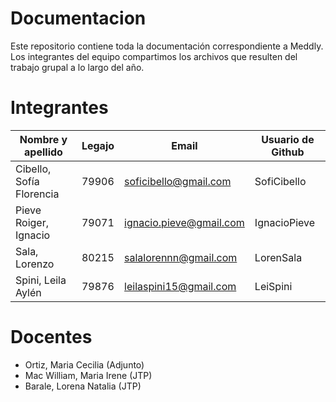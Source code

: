 # Documentacion
Este repositorio contiene toda la documentación correspondiente a Meddly. Los integrantes del equipo compartimos los archivos que resulten del trabajo grupal a lo largo del año.

# Integrantes
| Nombre y apellido | Legajo | Email | Usuario de Github |
| ------------- | ------------- | ------------- | ------------- |
| Cibello, Sofía Florencia  | 79906  | soficibello@gmail.com  | SofiCibello  |
| Pieve Roiger, Ignacio  | 79071  | ignacio.pieve@gmail.com  | IgnacioPieve  |
| Sala, Lorenzo  | 80215  | salalorennn@gmail.com  | LorenSala  |
| Spini, Leila Aylén  | 79876  | leilaspini15@gmail.com  | LeiSpini  |

# Docentes
* Ortiz, Maria Cecilia (Adjunto)
* Mac William, Maria Irene (JTP)
* Barale, Lorena Natalia (JTP)
